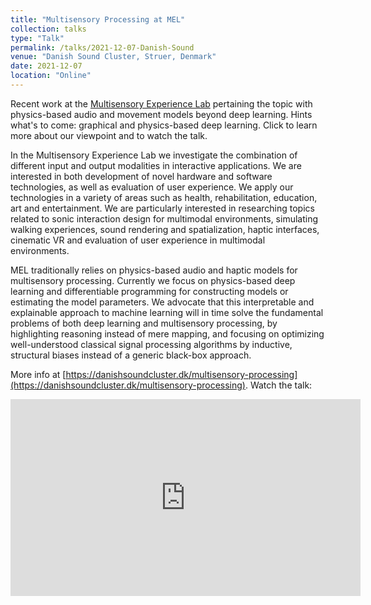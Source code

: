 ```yaml
---
title: "Multisensory Processing at MEL"
collection: talks
type: "Talk"
permalink: /talks/2021-12-07-Danish-Sound
venue: "Danish Sound Cluster, Struer, Denmark"
date: 2021-12-07
location: "Online"
---
```

Recent work at the [Multisensory Experience Lab](https://melcph.create.aau.dk/) pertaining the topic with physics-based audio and movement models beyond deep learning. Hints what's to come: graphical and physics-based deep learning. Click to learn more about our viewpoint and to watch the talk.

In the Multisensory Experience Lab we investigate the combination of different input and output modalities in interactive applications. We are interested in both development of novel hardware and software technologies, as well as evaluation of user experience. We apply our technologies in a variety of areas such as health, rehabilitation, education, art and entertainment. We are particularly interested in researching topics related to sonic interaction design for multimodal environments, simulating walking experiences, sound rendering and spatialization, haptic interfaces, cinematic VR and evaluation of user experience in multimodal environments.

MEL traditionally relies on physics-based audio and haptic models for multisensory processing. Currently we focus on physics-based deep learning and differentiable programming for constructing models or estimating the model parameters. We advocate that this interpretable and explainable approach to machine learning will in time solve the fundamental problems of both deep learning and multisensory processing, by highlighting reasoning instead of mere mapping, and focusing on optimizing well-understood classical signal processing algorithms by inductive, structural biases instead of a generic black-box approach.

More info at [https://danishsoundcluster.dk/multisensory-processing](https://danishsoundcluster.dk/multisensory-processing). Watch the talk: 
<iframe width="560" height="315" src="https://www.youtube-nocookie.com/embed/ASulDXGS988?start=4038" title="YouTube video player" frameborder="0" allow="accelerometer; autoplay; clipboard-write; encrypted-media; gyroscope; picture-in-picture" allowfullscreen></iframe>
